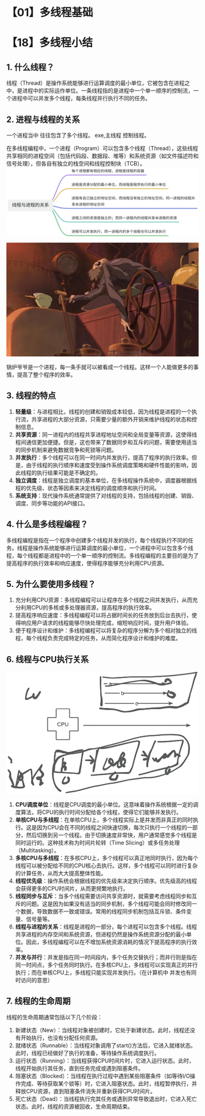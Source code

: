 # 【01】多线程基础

# 【18】多线程小结
## 1. 什么线程？

线程（Thread）是操作系统能够进行运算调度的最小单位，它被包含在进程之中，是进程中的实际运作单位。一条线程指的是进程中一个单一顺序的控制流，一个进程中可以并发多个线程，每条线程并行执行不同的任务。

## 2. 进程与线程的关系

一个进程当中 往往包含了多个线程。 exe,主线程 控制线程。

在多线程编程中，一个进程（Program）可以包含多个线程（Thread），这些线程共享相同的进程空间（包括代码段、数据段、堆等）和系统资源（如文件描述符和信号处理），但各自有独立的栈空间和线程控制块（TCB）。
![](assets/进程与线程关系.jpg)

![](assets/锅炉爷爷.jpg)

锅炉爷爷是一个进程，每一条手就可以被看成一个线程。这样一个人能做更多的事情，提高了整个程序的效率。

## 3. 线程的特点

1. **轻量级**：与进程相比，线程的创建和销毁成本较低，因为线程是进程的一个执行流，共享进程的大部分资源，只需要少量的额外开销来维护线程的状态和控制信息。
2. **共享资源**：同一进程内的线程共享进程地址空间和全局变量等资源，这使得线程间通信更加便捷。但是，这也带来了数据同步和互斥的问题，需要使用适当的同步机制来避免数据竞争和死锁等问题。
3. **并发执行**：多个线程可以在同一时间内并发执行，提高了程序的执行效率。但是，由于线程的执行顺序和速度受到操作系统调度策略和硬件性能的影响，因此线程的执行结果可能是不确定的。
4. **独立调度**：线程是独立调度的基本单位，在多线程操作系统中，调度器根据线程的优先级、状态等因素来决定线程的调度顺序和执行时间。
5. **系统支持**：现代操作系统通常提供了对线程的支持，包括线程的创建、销毁、调度、同步等功能的API接口。

## 4. 什么是多线程编程？

多线程编程是指在一个程序中创建多个线程并发的执行，每个线程执行不同的任务。线程是操作系统能够进行运算调度的最小单位，一个进程中可以包含多个线程，每个线程都是进程中的一个单一顺序的控制流。多线程编程的主要目的是为了提高程序的执行效率和响应速度，使得程序能够充分利用CPU资源。

## 5. 为什么要使用多线程？

1. 充分利用CPU资源：多线程编程可以让程序在多个线程之间并发执行，从而充分利用CPU的多核或多处理器资源，提高程序的执行效率。
2. 提高程序响应速度：多线程编程可以将占据时间长的任务放到后台去执行，使得响应用户请求的线程能够尽快处理完成，缩短响应时间，提升用户体验。
3. 便于程序设计和维护：多线程编程可以将复杂的程序分解为多个相对独立的线程，每个线程负责完成特定的任务，从而简化程序设计和维护的难度。

## 6. 线程与CPU执行关系
![](assets/线程与cpu的执行关系.jpg)


1. **CPU调度单位**：线程是CPU调度的最小单位。这意味着操作系统根据一定的调度算法，将CPU的执行时间分配给各个线程，使得它们能够并发执行。
2. **单核CPU与多线程**：在单核CPU上，多个线程实际上是并发而非真正的同时执行。这是因为CPU会在不同的线程之间快速切换，每次只执行一个线程的一部分，然后切换到另一个线程。由于切换速度非常快，用户通常感觉多个线程是同时运行的。这种技术称为时间片轮转（Time Slicing）或多任务处理（Multitasking）。
3. **多核CPU与多线程**：在多核CPU上，多个线程可以真正地同时执行，因为每个线程可以被分配给不同的CPU核心去执行。这样，多个线程可以同时进行复杂的计算任务，从而大大提高整体性能。
4. **线程优先级**：操作系统会根据线程的优先级来决定执行顺序。优先级高的线程会获得更多的CPU时间片，从而更频繁地执行。
5. **线程同步与互斥**：当多个线程需要访问共享资源时，就需要考虑线程同步和互斥的问题。这是因为如果没有适当的同步机制，多个线程可能会同时修改同一个数据，导致数据不一致或错误。常用的线程同步机制包括互斥锁、条件变量、信号量等。
6. **线程与进程的关系**：线程是进程的一部分，每个进程可以包含多个线程。线程共享进程的内存空间和系统资源，但进程仍然是操作系统资源分配的最小单位。因此，多线程编程可以在不增加系统资源消耗的情况下提高程序的执行效率。
7. **并发与并行**：并发是指在同一时间段内，多个任务交替执行；而并行则是指在同一时间点，多个任务同时执行。在多核CPU上，多线程可以实现真正的并行执行；而在单核CPU上，多线程只能实现并发执行。（在计算机中 并发也有同时访问的意思）

## 7. 线程的生命周期

线程的生命周期通常包括以下几个阶段：

1. 新建状态（New）：当线程对象被创建时，它处于新建状态。此时，线程还没有开始执行，也没有分配任何资源。
2. 就绪状态（Runnable）：当线程对象调用了start()方法后，它进入就绪状态。此时，线程已经做好了执行的准备，等待操作系统调度执行。
3. 运行状态（Running）：当线程获得CPU时间片时，它进入运行状态。此时，线程开始执行其任务，直到任务完成或遇到阻塞条件。
4. 阻塞状态（Blocked）：当线程在执行过程中遇到某些阻塞条件（如等待I/O操作完成、等待获取某个锁等）时，它进入阻塞状态。此时，线程暂停执行，并释放CPU资源，直到阻塞条件消失并重新获得CPU时间片。
5. 死亡状态（Dead）：当线程执行完其任务或遇到异常导致退出时，它进入死亡状态。此时，线程的资源被回收，生命周期结束。

